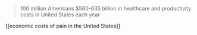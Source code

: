>100 million Americans
>$560-635 billion in healthcare and productivity costs in United States each year

[[economic costs of pain in the United States]]

